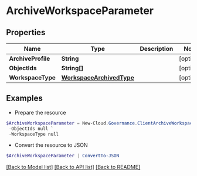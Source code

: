 # ArchiveWorkspaceParameter
## Properties

Name | Type | Description | Notes
------------ | ------------- | ------------- | -------------
**ArchiveProfile** | **String** |  | [optional] 
**ObjectIds** | **String[]** |  | [optional] 
**WorkspaceType** | [**WorkspaceArchivedType**](WorkspaceArchivedType.md) |  | [optional] 

## Examples

- Prepare the resource
```powershell
$ArchiveWorkspaceParameter = New-Cloud.Governance.ClientArchiveWorkspaceParameter  -ArchiveProfile null `
 -ObjectIds null `
 -WorkspaceType null
```

- Convert the resource to JSON
```powershell
$ArchiveWorkspaceParameter | ConvertTo-JSON
```

[[Back to Model list]](../README.md#documentation-for-models) [[Back to API list]](../README.md#documentation-for-api-endpoints) [[Back to README]](../README.md)

